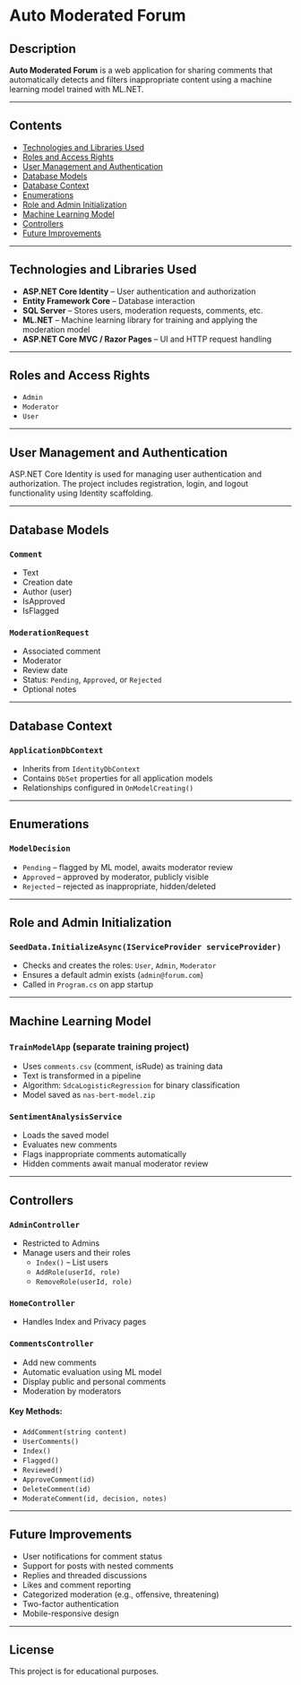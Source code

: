 # Auto Moderated Forum

## Description
**Auto Moderated Forum** is a web application for sharing comments that automatically detects and filters inappropriate content using a machine learning model trained with ML.NET.

---

## Contents
- [Technologies and Libraries Used](#technologies-and-libraries-used)  
- [Roles and Access Rights](#roles-and-access-rights)  
- [User Management and Authentication](#user-management-and-authentication)  
- [Database Models](#database-models)  
- [Database Context](#database-context)  
- [Enumerations](#enumerations)  
- [Role and Admin Initialization](#role-and-admin-initialization)  
- [Machine Learning Model](#machine-learning-model)  
- [Controllers](#controllers)  
- [Future Improvements](#future-improvements)  

---

## Technologies and Libraries Used
- **ASP.NET Core Identity** – User authentication and authorization  
- **Entity Framework Core** – Database interaction  
- **SQL Server** – Stores users, moderation requests, comments, etc.  
- **ML.NET** – Machine learning library for training and applying the moderation model  
- **ASP.NET Core MVC / Razor Pages** – UI and HTTP request handling  

---

## Roles and Access Rights
- `Admin`  
- `Moderator`  
- `User`  

---

## User Management and Authentication
ASP.NET Core Identity is used for managing user authentication and authorization. The project includes registration, login, and logout functionality using Identity scaffolding.

---

## Database Models

### `Comment`
- Text  
- Creation date  
- Author (user)  
- IsApproved  
- IsFlagged  

### `ModerationRequest`
- Associated comment  
- Moderator  
- Review date  
- Status: `Pending`, `Approved`, or `Rejected`  
- Optional notes  

---

## Database Context

### `ApplicationDbContext`
- Inherits from `IdentityDbContext`  
- Contains `DbSet` properties for all application models  
- Relationships configured in `OnModelCreating()`  

---

## Enumerations

### `ModelDecision`
- `Pending` – flagged by ML model, awaits moderator review  
- `Approved` – approved by moderator, publicly visible  
- `Rejected` – rejected as inappropriate, hidden/deleted  

---

## Role and Admin Initialization

### `SeedData.InitializeAsync(IServiceProvider serviceProvider)`
- Checks and creates the roles: `User`, `Admin`, `Moderator`  
- Ensures a default admin exists (`admin@forum.com`)  
- Called in `Program.cs` on app startup  

---

## Machine Learning Model

### `TrainModelApp` (separate training project)
- Uses `comments.csv` (comment, isRude) as training data  
- Text is transformed in a pipeline  
- Algorithm: `SdcaLogisticRegression` for binary classification  
- Model saved as `nas-bert-model.zip`

### `SentimentAnalysisService`
- Loads the saved model  
- Evaluates new comments  
- Flags inappropriate comments automatically  
- Hidden comments await manual moderator review  

---

## Controllers

### `AdminController`
- Restricted to Admins  
- Manage users and their roles  
  - `Index()` – List users  
  - `AddRole(userId, role)`  
  - `RemoveRole(userId, role)`  

### `HomeController`
- Handles Index and Privacy pages  

### `CommentsController`
- Add new comments  
- Automatic evaluation using ML model  
- Display public and personal comments  
- Moderation by moderators  

#### Key Methods:
- `AddComment(string content)`  
- `UserComments()`  
- `Index()`  
- `Flagged()`  
- `Reviewed()`  
- `ApproveComment(id)`  
- `DeleteComment(id)`  
- `ModerateComment(id, decision, notes)`  

---

## Future Improvements
- User notifications for comment status  
- Support for posts with nested comments  
- Replies and threaded discussions  
- Likes and comment reporting  
- Categorized moderation (e.g., offensive, threatening)  
- Two-factor authentication  
- Mobile-responsive design  

---

## License
This project is for educational purposes.  
